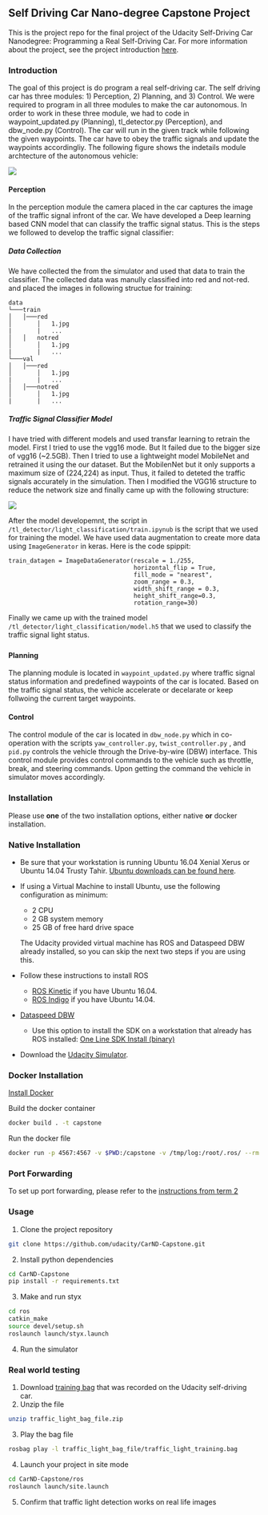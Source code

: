 ## Self Driving Car Nano-degree Capstone Project

This is the project repo for the final project of the Udacity Self-Driving Car Nanodegree: Programming a Real Self-Driving Car. For more information about the project, see the project introduction [here](https://classroom.udacity.com/nanodegrees/nd013/parts/6047fe34-d93c-4f50-8336-b70ef10cb4b2/modules/e1a23b06-329a-4684-a717-ad476f0d8dff/lessons/462c933d-9f24-42d3-8bdc-a08a5fc866e4/concepts/5ab4b122-83e6-436d-850f-9f4d26627fd9).


### Introduction

The goal of this project is do program a real self-driving car. The self driving car has three modules: 1) Perception, 2) Planning, and 3) Control. We were required to program in all three modules to make the car autonomous. In order to work in these three module, we had to code in waypoint_updated.py (Planning), tl_detector.py (Perception), and dbw_node.py (Control). The car will run in the given track while following the given waypoints. The car have to obey the traffic signals and update the waypoints accordingliy. The following figure shows the indetails module archtecture of the autonomous vehicle:


![](av_architecture1.png)

#### Perception

In the perception module the camera placed in the car captures the image of the traffic signal infront of the car. We have developed a Deep learning based CNN model that can classify the traffic signal status. This is the steps we followed to develop the traffic signal classifier:

##### Data Collection

We have collected the from the simulator and used that data to train the classifier. The collected data was manully classified into red and not-red. and placed the images in following structue for training: 

```
data
└───train
│   │───red
│       │   1.jpg
|       |   ...
│   │   notred
│       │   1.jpg
|       |   ...
└───val
│   │───red
│       │   1.jpg
|       |   ...
│   │───notred
│       │   1.jpg
|       |   ...
```

##### Traffic Signal Classifier Model

I have tried with different models and used transfar learning to retrain the model. First I tried to use the vgg16 mode. But It failed due to the bigger size of vgg16 (~2.5GB). Then I tried to use a lightweight model MobileNet and retrained it using the our dataset. But the MobilenNet but it only supports a maximum size of (224,224) as input. Thus, it failed to deteted the traffic signals accurately in the simulation. Then I modified the VGG16 structure to reduce the network size and finally came up with the following structure: 

![](model_plot.png)


After the model developemnt, the script in ```/tl_detector/light_classification/train.ipynub``` is the script that we used for training the model. We have used data augmentation to create more data using ```ImageGenerator``` in keras. Here is the code spippit: 
```
train_datagen = ImageDataGenerator(rescale = 1./255,
                                   horizontal_flip = True,
                                   fill_mode = "nearest",
                                   zoom_range = 0.3,
                                   width_shift_range = 0.3,
                                   height_shift_range=0.3,
                                   rotation_range=30)
```
Finally we came up with the trained model ```/tl_detector/light_classification/model.h5``` that we used to classify the traffic signal light status. 

##### 

#### Planning

The planning module is located in ```waypoint_updated.py``` where traffic signal status information and predefined waypoints of the car is located. Based on the traffic signal status, the vehicle accelerate or decelarate or keep follwoing the current target waypoints. 

#### Control

The control module of the car is located in ```dbw_node.py``` which in co-operation with the scripts ```yaw_controller.py```, ```twist_controller.py``` , and ```pid.py``` controls the vehicle through the Drive-by-wire (DBW) interface. This control module provides control commands to the vehicle such as throttle, break, and steering commands. Upon getting the command the vehicle in simulator moves accordingly. 

### Installation 

Please use **one** of the two installation options, either native **or** docker installation.


### Native Installation

* Be sure that your workstation is running Ubuntu 16.04 Xenial Xerus or Ubuntu 14.04 Trusty Tahir. [Ubuntu downloads can be found here](https://www.ubuntu.com/download/desktop).
* If using a Virtual Machine to install Ubuntu, use the following configuration as minimum:
  * 2 CPU
  * 2 GB system memory
  * 25 GB of free hard drive space

  The Udacity provided virtual machine has ROS and Dataspeed DBW already installed, so you can skip the next two steps if you are using this.

* Follow these instructions to install ROS
  * [ROS Kinetic](http://wiki.ros.org/kinetic/Installation/Ubuntu) if you have Ubuntu 16.04.
  * [ROS Indigo](http://wiki.ros.org/indigo/Installation/Ubuntu) if you have Ubuntu 14.04.
* [Dataspeed DBW](https://bitbucket.org/DataspeedInc/dbw_mkz_ros)
  * Use this option to install the SDK on a workstation that already has ROS installed: [One Line SDK Install (binary)](https://bitbucket.org/DataspeedInc/dbw_mkz_ros/src/81e63fcc335d7b64139d7482017d6a97b405e250/ROS_SETUP.md?fileviewer=file-view-default)
* Download the [Udacity Simulator](https://github.com/udacity/CarND-Capstone/releases).

### Docker Installation
[Install Docker](https://docs.docker.com/engine/installation/)

Build the docker container
```bash
docker build . -t capstone
```

Run the docker file
```bash
docker run -p 4567:4567 -v $PWD:/capstone -v /tmp/log:/root/.ros/ --rm -it capstone
```

### Port Forwarding
To set up port forwarding, please refer to the [instructions from term 2](https://classroom.udacity.com/nanodegrees/nd013/parts/40f38239-66b6-46ec-ae68-03afd8a601c8/modules/0949fca6-b379-42af-a919-ee50aa304e6a/lessons/f758c44c-5e40-4e01-93b5-1a82aa4e044f/concepts/16cf4a78-4fc7-49e1-8621-3450ca938b77)

### Usage

1. Clone the project repository
```bash
git clone https://github.com/udacity/CarND-Capstone.git
```

2. Install python dependencies
```bash
cd CarND-Capstone
pip install -r requirements.txt
```
3. Make and run styx
```bash
cd ros
catkin_make
source devel/setup.sh
roslaunch launch/styx.launch
```
4. Run the simulator

### Real world testing
1. Download [training bag](https://s3-us-west-1.amazonaws.com/udacity-selfdrivingcar/traffic_light_bag_file.zip) that was recorded on the Udacity self-driving car.
2. Unzip the file
```bash
unzip traffic_light_bag_file.zip
```
3. Play the bag file
```bash
rosbag play -l traffic_light_bag_file/traffic_light_training.bag
```
4. Launch your project in site mode
```bash
cd CarND-Capstone/ros
roslaunch launch/site.launch
```
5. Confirm that traffic light detection works on real life images
